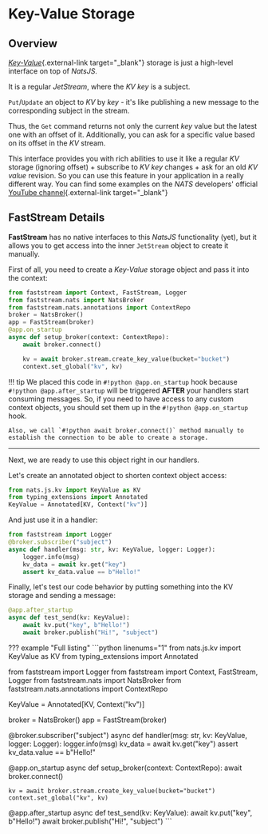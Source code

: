 # Key-Value Storage

## Overview

[*Key-Value*](https://docs.nats.io/nats-concepts/jetstream/key-value-store){.external-link target="_blank"} storage is just a high-level interface on top of *NatsJS*.

It is a regular *JetStream*, where the *KV key* is a subject.

`Put`/`Update` an object to *KV* by *key* - it's like publishing a new message to the corresponding subject in the stream.

Thus, the `Get` command returns not only the current *key* value but the latest one with an offset of it. Additionally, you can ask for a specific value based on its offset in the *KV* stream.

This interface provides you with rich abilities to use it like a regular *KV* storage (ignoring offset) + subscribe to *KV key* changes + ask for an old *KV value* revision. So you can use this feature in your application in a really different way. You can find some examples on the *NATS* developers' official [YouTube channel](https://youtube.com/@NATS_io?si=DWHvNFjsLruxg5OZ){.external-link target="_blank"}

## FastStream Details

**FastStream** has no native interfaces to this *NatsJS* functionality (yet), but it allows you to get access into the inner `JetStream` object to create it manually.

First of all, you need to create a *Key-Value* storage object and pass it into the context:

```python linenums="1" hl_lines="14-15"
from faststream import Context, FastStream, Logger
from faststream.nats import NatsBroker
from faststream.nats.annotations import ContextRepo
broker = NatsBroker()
app = FastStream(broker)
@app.on_startup
async def setup_broker(context: ContextRepo):
    await broker.connect()

    kv = await broker.stream.create_key_value(bucket="bucket")
    context.set_global("kv", kv)
```

!!! tip
    We placed this code in `#!python @app.on_startup` hook because `#!python @app.after_startup` will be triggered **AFTER** your handlers start consuming messages. So, if you need to have access to any custom context objects, you should set them up in the `#!python @app.on_startup` hook.

    Also, we call `#!python await broker.connect()` method manually to establish the connection to be able to create a storage.

---

Next, we are ready to use this object right in our handlers.

Let's create an annotated object to shorten context object access:

```python linenums="1" hl_lines="5"
from nats.js.kv import KeyValue as KV
from typing_extensions import Annotated
KeyValue = Annotated[KV, Context("kv")]
```

And just use it in a handler:

```python linenums="1" hl_lines="4 7-8"
from faststream import Logger
@broker.subscriber("subject")
async def handler(msg: str, kv: KeyValue, logger: Logger):
    logger.info(msg)
    kv_data = await kv.get("key")
    assert kv_data.value == b"Hello!"
```

Finally, let's test our code behavior by putting something into the KV storage and sending a message:

```python linenums="1" hl_lines="3-4"
@app.after_startup
async def test_send(kv: KeyValue):
    await kv.put("key", b"Hello!")
    await broker.publish("Hi!", "subject")
```

??? example "Full listing"
    ```python linenums="1"
from nats.js.kv import KeyValue as KV
from typing_extensions import Annotated

from faststream import Logger
from faststream import Context, FastStream, Logger
from faststream.nats import NatsBroker
from faststream.nats.annotations import ContextRepo

KeyValue = Annotated[KV, Context("kv")]

broker = NatsBroker()
app = FastStream(broker)


@broker.subscriber("subject")
async def handler(msg: str, kv: KeyValue, logger: Logger):
    logger.info(msg)
    kv_data = await kv.get("key")
    assert kv_data.value == b"Hello!"


@app.on_startup
async def setup_broker(context: ContextRepo):
    await broker.connect()

    kv = await broker.stream.create_key_value(bucket="bucket")
    context.set_global("kv", kv)


@app.after_startup
async def test_send(kv: KeyValue):
    await kv.put("key", b"Hello!")
    await broker.publish("Hi!", "subject")
    ```

